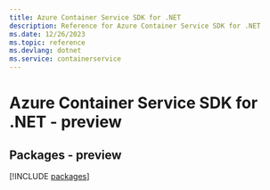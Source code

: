 ```yaml
---
title: Azure Container Service SDK for .NET
description: Reference for Azure Container Service SDK for .NET
ms.date: 12/26/2023
ms.topic: reference
ms.devlang: dotnet
ms.service: containerservice
---
```

# Azure Container Service SDK for .NET - preview
## Packages - preview
[!INCLUDE [packages](container-service-index.md)]